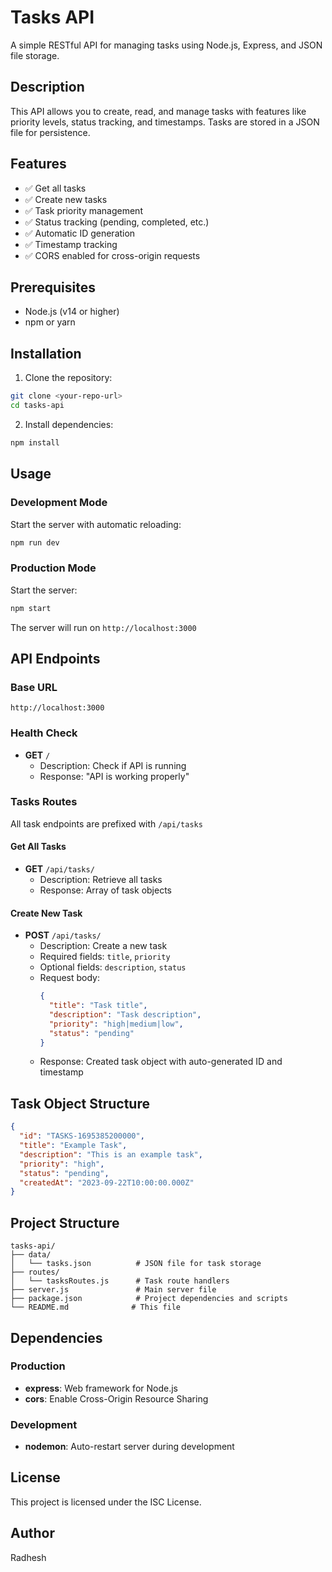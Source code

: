 # Tasks API

A simple RESTful API for managing tasks using Node.js, Express, and JSON file storage.

## Description

This API allows you to create, read, and manage tasks with features like priority levels, status tracking, and timestamps. Tasks are stored in a JSON file for persistence.

## Features

- ✅ Get all tasks
- ✅ Create new tasks
- ✅ Task priority management
- ✅ Status tracking (pending, completed, etc.)
- ✅ Automatic ID generation
- ✅ Timestamp tracking
- ✅ CORS enabled for cross-origin requests

## Prerequisites

- Node.js (v14 or higher)
- npm or yarn

## Installation

1. Clone the repository:
```bash
git clone <your-repo-url>
cd tasks-api
```

2. Install dependencies:
```bash
npm install
```

## Usage

### Development Mode
Start the server with automatic reloading:
```bash
npm run dev
```

### Production Mode
Start the server:
```bash
npm start
```

The server will run on `http://localhost:3000`

## API Endpoints

### Base URL
```
http://localhost:3000
```

### Health Check
- **GET** `/`
  - Description: Check if API is running
  - Response: "API is working properly"

### Tasks Routes
All task endpoints are prefixed with `/api/tasks`

#### Get All Tasks
- **GET** `/api/tasks/`
  - Description: Retrieve all tasks
  - Response: Array of task objects

#### Create New Task
- **POST** `/api/tasks/`
  - Description: Create a new task
  - Required fields: `title`, `priority`
  - Optional fields: `description`, `status`
  - Request body:
    ```json
    {
      "title": "Task title",
      "description": "Task description",
      "priority": "high|medium|low",
      "status": "pending"
    }
    ```
  - Response: Created task object with auto-generated ID and timestamp

## Task Object Structure

```json
{
  "id": "TASKS-1695385200000",
  "title": "Example Task",
  "description": "This is an example task",
  "priority": "high",
  "status": "pending",
  "createdAt": "2023-09-22T10:00:00.000Z"
}
```

## Project Structure

```
tasks-api/
├── data/
│   └── tasks.json          # JSON file for task storage
├── routes/
│   └── tasksRoutes.js      # Task route handlers
├── server.js               # Main server file
├── package.json            # Project dependencies and scripts
└── README.md              # This file
```

## Dependencies

### Production
- **express**: Web framework for Node.js
- **cors**: Enable Cross-Origin Resource Sharing

### Development
- **nodemon**: Auto-restart server during development


## License

This project is licensed under the ISC License.

## Author

Radhesh